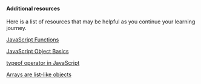 #### Additional resources
Here is a list of resources that may be helpful as you continue your learning journey.

[JavaScript Functions ](https://developer.mozilla.org/en-US/docs/Web/JavaScript/Guide/Functions)

[JavaScript Object Basics ](https://developer.mozilla.org/en-US/docs/Learn/JavaScript/Objects/Basics)

[typeof operator in JavaScript ](https://developer.mozilla.org/en-US/docs/Web/JavaScript/Reference/Operators/typeof)

[Arrays are list-like objects](https://developer.mozilla.org/en-US/docs/Learn/JavaScript/First_steps/Arrays)
